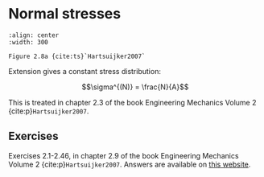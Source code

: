 ```{index} Normal stresses; for extension
```

# Normal stresses

```{figure} ./normal_data/image.png
:align: center
:width: 300

Figure 2.8a {cite:ts}`Hartsuijker2007`
```

Extension gives a constant stress distribution:

$$\sigma^{(N)} = \frac{N}{A}$$

This is treated in chapter 2.3 of the book Engineering Mechanics Volume 2 {cite:p}`Hartsuijker2007`.

## Exercises
Exercises 2.1-2.46, in chapter 2.9 of the book Engineering Mechanics Volume 2 {cite:p}`Hartsuijker2007`. Answers are available on [this website](https://icozct.tudelft.nl/TUD_CT/bookanswers/vol2/Chapter2/).